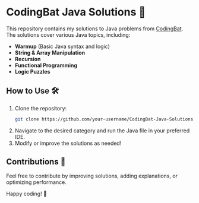# CodingBat Java Solutions 🚀

This repository contains my solutions to Java problems from [CodingBat](https://codingbat.com/java). The solutions cover various Java topics, including:

- **Warmup** (Basic Java syntax and logic)
- **String & Array Manipulation**
- **Recursion**
- **Functional Programming**
- **Logic Puzzles**


## How to Use 🛠️

1. Clone the repository:
   ```bash
   git clone https://github.com/your-username/CodingBat-Java-Solutions.git
   ```
2. Navigate to the desired category and run the Java file in your preferred IDE.
3. Modify or improve the solutions as needed!

## Contributions 🤝

Feel free to contribute by improving solutions, adding explanations, or optimizing performance.



Happy coding! 🚀

